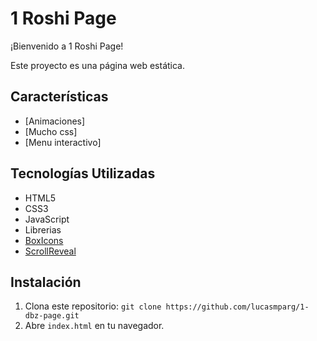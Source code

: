 # 1 Roshi Page

¡Bienvenido a 1 Roshi Page!

Este proyecto es una página web estática.

## Características

- [Animaciones]
- [Mucho css]
- [Menu interactivo]

## Tecnologías Utilizadas

- HTML5
- CSS3
- JavaScript
- Librerias
- [BoxIcons](https://boxicons.com)
- [ScrollReveal](https://scrollrevealjs.org)

## Instalación

1. Clona este repositorio: `git clone https://github.com/lucasmparg/1-dbz-page.git`
2. Abre `index.html` en tu navegador.
